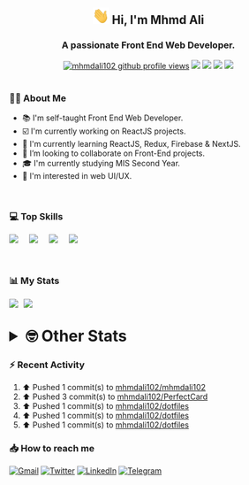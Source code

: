 <h2 align="center"><img src="./Hi.gif" width="30px" height="30px"> Hi, I'm Mhmd Ali</h2>

<h3 align="center">A passionate Front End Web Developer.</h3>

<div align="center">
  <a href="#"><img src="https://komarev.com/ghpvc/?username=mhmdali102&style=for-the-badge&logo=" alt="mhmdali102 github profile views" /></a>
  <a href="https://www.linux.org"><img src="https://img.shields.io/badge/OS-Linux-e06c75?style=for-the-badge&logo=linux" /></a>
	<a href="https://archlinux.org"><img src="https://img.shields.io/badge/DISTRO-Arch-56b6c2?style=for-the-badge&logo=arch-linux" /></a>
	<a href="https://dwm.suckless.org"><img src="https://img.shields.io/badge/WM-DWM-005577?style=for-the-badge&logo=dwm" /></a>
	<a href="https://neovim.io"><img src="https://img.shields.io/badge/IDE-Neovim-98c379?style=for-the-badge&logo=neovim" /></a>
</div>

<br>

### :man_technologist: About Me

- :books: I'm self-taught Front End Web Developer.
- :ballot_box_with_check: I'm currently working on ReactJS projects.
- :dart: I'm currently learning ReactJS, Redux, Firebase & NextJS.
- :eyes: I’m looking to collaborate on Front-End projects.
- :mortar_board: I'm currently studying MIS Second Year.
- :art: I'm interested in web UI/UX.

<br>

### :computer: Top Skills

<div style="display:flex;">
<img width ='36px' src ='https://raw.githubusercontent.com/rahulbanerjee26/githubAboutMeGenerator/main/icons/html.svg' />
<img width ='36px' src ='https://raw.githubusercontent.com/rahulbanerjee26/githubAboutMeGenerator/main/icons/css.svg' />
<img width ='36px' src ='https://raw.githubusercontent.com/rahulbanerjee26/githubAboutMeGenerator/main/icons/javascript.svg' />
<img width ='36px' src ='https://raw.githubusercontent.com/rahulbanerjee26/githubAboutMeGenerator/main/icons/reactjs.svg' />
</div>

<br>
<br>

### :bar_chart: My Stats

<img src="https://github-readme-stats.vercel.app/api?username=mhmdali102&show_icons=true&locale=en" width="49%" /><span style="display:inline-block;width:2%"></span><img src="https://github-readme-streak-stats.herokuapp.com/?user=mhmdali102&" width="49%" />

<br>

<details>
<summary style="font-size: 1.75rem; font-weight: bold;"><strong style="font-size: 1.75rem; font-weight: bold;"> 🤓 Other Stats </strong></summary>
<br>

<!--START_SECTION:waka-->
![Lines of code](https://img.shields.io/badge/From%20Hello%20World%20I%27ve%20Written-230%20Thousand%20lines%20of%20code-blue)

**🐱 My GitHub Data** 

> 🏆 545 Contributions in the Year 2022
 > 
> 📦 329.7 kB Used in GitHub's Storage 
 > 
> 💼 Opted to Hire
 > 
> 📜 18 Public Repositories 
 > 
> 🔑 6 Private Repositories  
 > 
**I'm a Night 🦉** 

```text
🌞 Morning    68 commits     ██░░░░░░░░░░░░░░░░░░░░░░░   8.59% 
🌆 Daytime    174 commits    █████░░░░░░░░░░░░░░░░░░░░   21.97% 
🌃 Evening    349 commits    ███████████░░░░░░░░░░░░░░   44.07% 
🌙 Night      201 commits    ██████░░░░░░░░░░░░░░░░░░░   25.38%

```
📅 **I'm Most Productive on Monday** 

```text
Monday       157 commits    █████░░░░░░░░░░░░░░░░░░░░   19.82% 
Tuesday      103 commits    ███░░░░░░░░░░░░░░░░░░░░░░   13.01% 
Wednesday    108 commits    ███░░░░░░░░░░░░░░░░░░░░░░   13.64% 
Thursday     75 commits     ██░░░░░░░░░░░░░░░░░░░░░░░   9.47% 
Friday       92 commits     ███░░░░░░░░░░░░░░░░░░░░░░   11.62% 
Saturday     121 commits    ███░░░░░░░░░░░░░░░░░░░░░░   15.28% 
Sunday       136 commits    ████░░░░░░░░░░░░░░░░░░░░░   17.17%

```


📊 **This Week I Spent My Time On** 

```text
⌚︎ Time Zone: Asia/Beirut

💬 Programming Languages: 
JavaScript               8 hrs 38 mins       █████████████░░░░░░░░░░░░   52.56% 
Lua                      3 hrs 10 mins       ████░░░░░░░░░░░░░░░░░░░░░   19.32% 
JSON                     50 mins             █░░░░░░░░░░░░░░░░░░░░░░░░   5.15% 
Other                    47 mins             █░░░░░░░░░░░░░░░░░░░░░░░░   4.87% 
conf                     44 mins             █░░░░░░░░░░░░░░░░░░░░░░░░   4.52%

🔥 Editors: 
Neovim                   16 hrs 25 mins      █████████████████████████   100.0%

🐱‍💻 Projects: 
PerfectCard              5 hrs 53 mins       █████████░░░░░░░░░░░░░░░░   35.83% 
mhmdali102               5 hrs 37 mins       ████████░░░░░░░░░░░░░░░░░   34.2% 
hadialqassab.com         3 hrs 19 mins       █████░░░░░░░░░░░░░░░░░░░░   20.19% 
Unknown Project          1 hr 25 mins        ██░░░░░░░░░░░░░░░░░░░░░░░   8.63% 
dwm                      7 mins              ░░░░░░░░░░░░░░░░░░░░░░░░░   0.72%

💻 Operating System: 
Linux                    16 hrs 25 mins      █████████████████████████   100.0%

```

**I Mostly Code in JavaScript** 

```text
JavaScript               12 repos            ██████████████░░░░░░░░░░░   57.14% 
Python                   3 repos             ███░░░░░░░░░░░░░░░░░░░░░░   14.29% 
HTML                     1 repo              █░░░░░░░░░░░░░░░░░░░░░░░░   4.76% 
PHP                      1 repo              █░░░░░░░░░░░░░░░░░░░░░░░░   4.76% 
CSS                      1 repo              █░░░░░░░░░░░░░░░░░░░░░░░░   4.76%

```



 Last Updated on 27/07/2022 18:47:56 UTC
<!--END_SECTION:waka-->

</details>

### :zap: Recent Activity

<!--RECENT_ACTIVITY:start-->
1. ⬆️ Pushed 1 commit(s) to [mhmdali102/mhmdali102](https://github.com/mhmdali102/mhmdali102)
2. ⬆️ Pushed 3 commit(s) to [mhmdali102/PerfectCard](https://github.com/mhmdali102/PerfectCard)
3. ⬆️ Pushed 1 commit(s) to [mhmdali102/dotfiles](https://github.com/mhmdali102/dotfiles)
4. ⬆️ Pushed 1 commit(s) to [mhmdali102/dotfiles](https://github.com/mhmdali102/dotfiles)
5. ⬆️ Pushed 1 commit(s) to [mhmdali102/dotfiles](https://github.com/mhmdali102/dotfiles)
<!--RECENT_ACTIVITY:end-->

### :inbox_tray: How to reach me

[![Gmail](https://img.shields.io/badge/Gmail-D14836?style=for-the-badge&logo=gmail&logoColor=white)](mailto:mhmdalihsen102@gmail.com)
[![Twitter](https://img.shields.io/badge/Twitter-1DA1F2?style=for-the-badge&logo=twitter&logoColor=white)](https://twitter.com/MhmdAliHsen)
[![LinkedIn](https://img.shields.io/badge/LinkedIn-0077B5?style=for-the-badge&logo=linkedin&logoColor=white)](https://www.linkedin.com/in/mhmd-ali-hsen-66b0671b7/)
[![Telegram](https://img.shields.io/badge/Telegram-2CA5E0?style=for-the-badge&logo=telegram&logoColor=white&bgColor=black)](https://t.me/mhmdalihsen)
